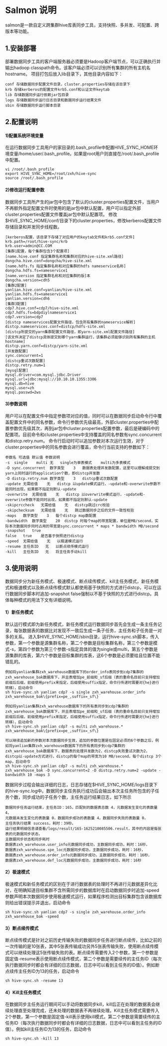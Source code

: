 
# Salmon 说明
salmon是一款自定义跨集群hive库表同步工具，支持快照、多并发、可配置、跨版本等功能。

## 1.安装部署
部署数据同步工具的客户端服务器必须要是Hadoop客户端节点，可以正确执行并输出hadoop classpath命令。该客户端必须可以识别所有集群的所有主机名hostname。
项目打包后放入lib目录下，其他目录内容如下：

    conf 存储数据同步配置文件目录，cluster.properties存储在该目录下
    krb 存储kerberos的配置文件krb5.conf和认证文件keytab
    lib 存储数据同步运行依赖jar包目录
    logs 存储数据同步运行日志目录和数据同步运行结果文件
    sbin 存储数据同步运行脚本目录

## 2.配置说明
#### 1)配置系统环境变量
在运行数据同步工具用户的家目录的.bash_profile中配置HIVE_SYNC_HOME环境变量/home/user/.bash_profile。如果是root用户则直接在/root/.bash_profile中配置。

    vi /root/.bash_profile
    export HIVE_SYNC_HOME=/root/zxh/hive-sync
    source /root/.bash_profile

#### 2)修改运行配置参数
数据同步工具所产生的jar包中包含了默认的cluster.properties配置文件，当用户不再额外指定配置文件时使用的是jar包中默认配置，用户可以指定外部cluster.properties配置文件覆盖jar包中默认配置项。
修改$HIVE_SYNC_HOME/conf/目录下的cluster.properties，修改kerberos配置文件存储目录和并发同步线程数。
    
    [kerberos配置，该目录下存储了对应用户的keytab文件和krb5.conf文件]
    krb.path=/root/hive-sync/krb
    krb.user=admin@CC.COM
    [集群1配置，每个集群包含3个配置项]
    [name.hive.conf 指定集群名称和集群对应的hive-site.xml路径]
    dongcha.hive.conf=dongcha/hive-site.xml
    [name.hdfs.fs 指定集群名称和对应集群的hdfs nameservice名称]
    dongcha.hdfs.fs=nameservice1
    [name.version 指定集群名称和对应集群的版]本
    dongcha.version=cdh5
    [集群2配置]
    yanlian.hive.conf=yanlian/hive-site.xml
    yanlian.hdfs.fs=nameservice1
    yanlian.version=cdh6
    [集群3配置]
    cdp7.hive.conf=cdp7/hive-site.xml
    cdp7.hdfs.fs=bdpdiylnameservice1
    cdp7.version=cdp7
    [distcp nameservices配置文件路径，包含所有集群的nameservice解析]
    distcp.nameservices.conf=distcp/hdfs-site.xml
    [distcp所提交的yarn集群配置文件路径，即yarn-site.xml配置文件路径]
    [该文件决定了distcp具体提交到哪个yarn集群运行，该集群必须能够识别所有集群的主机hostname]
    distcp.yarn.conf=distcp/yarn-site.xml
    [并发数配置]
    sync.concurrent=1
    [distcp重试次数配置]
    distcp.retry.num=1
    [mysql配置]
    mysql.driver=com.mysql.jdbc.Driver
    mysql.url=jdbc:mysql://10.10.10.1355:3306
    mysql.db=hive
    mysql.user=zh
    mysql.passwd=2ws


#### 3)参数说明
用户可以在配置文件中指定参数项对应的值，同时可以在数据同步启动命令行中覆盖配置文件中的同名参数，命令行参数优先级最高，外部cluster.properties中配置参数优先级其次，再到jar包中cluster.properties配置参数，最后是硬编码中的配置项。目前命令和cluster.properties中支持覆盖的同名参数有sync.concurrent和distcp.retry.num。
命令行启动时可以追加参数对本次运行生效，对于cluster.properties中的同名参数会进行覆盖，命令行当前支持的参数如下：
    
    参数名	可选值	默认值	参数说明
    -s	single    multi	无	single为单表模式    multi为多表模式
    -D sync.concurrent	数字类型	3	数据表处理并发数配置，这里可以理解成提交到yarn上同时运行的application个数，即distcp并发数
    -D distcp.retry.num	数字类型	3	distcp重试次数配置
    -update	无需给值	无	distcp 以update模式运行，-update和-overwrite参数不能同时出现，如果都不指定则默认-update
    -overwrite	无需给值	无	distcp 以overwrite模式运行，-update和-overwrite参数不能同时出现，如果都不指定则默认-update
    -skipcrccheck	无需给值	无	distcp跳过crc校验
    -skipchecksum	无需给值	无	跳过数据同步之后的文件一致性校验
    -maps	数字类型	3	每个distcp map数配置
    -bandwidth	数字类型	20	distcp 时每个map的带宽配置，单位是MB/second，实际本次数据同步同时占用的带宽是sync.concurrent * maps * bandwidth MB/second
    -snapshot	true
    false	true	是否基于快照进行distcp
    -speed	无需给值	无	以极速模式运行
    -resume	主任务ID	无	以断点续传模式运行
    -kill	主任务ID	无	将主任务手动kill

## 3.使用说明

数据同步分为新任务模式、极速模式、断点续传模式、kill主任务模式，新任务模式和极速模式以及断点续传模式默认都使用基于快照的方式进行distcp，可以在运行数据同步脚本时追加-snapshot false强制以不基于快照的方式进行distcp。具体每种模式的用法下文有详细说明。
#### 1）新任务模式
默认运行模式即为新任务模式，新任务模式运行数据同步首先会生成一条主任务记录，每张数据表的数据比对发现不一致后生成一条子任务，主任务和子任务是一对多的关系。
进入$HIVE_SYNC_HOME/sbin目录，运行hive-sync.sh脚本，传入参数，第一个参数是源集群名称，第二个参数是目标集群名称，第三个参数是模式-s，第四个参数为第三个参数-s指定具体的值为single或multi，第五个参数是源集群的库表，第六个参数是目标集群的库表，这6个参数是必须要给且位置不能错乱的。
    
    例如将yanlian集群zxh_warehouse数据库下的order_info表同步到cdp7集群的zxh_warehouse_bak数据库下，并且表增加pe_前缀和_sf后缀（表的重命名目前只支持增加前缀后后缀，前缀使用prefix来指定，后缀使用suffix指定，命令行传递时需要对{he}进行转移），启动命令
    sh hive-sync.sh yanlian cdp7 -s single zxh_warehouse.order_info zxh_warehouse_bak\{prefix=pe_,suffix=_sf\}
	
	例如将yanlian集群zxh_warehouse数据库下的所有表同步到cdp7集群的zxh_warehouse_bak数据库下，并且表增加pe_前缀和_sf后缀（表的重命名目前只支持增加前缀后后缀，前缀使用prefix来指定，后缀使用suffix指定，命令行传递时需要对{he}进行转移），启动命令
    sh hive-sync.sh yanlian cdp7 -s multi zxh_warehouse.* zxh_warehouse_bak\{prefix=pe_,suffix=_sf\}
	
	可以继续追加新的参数对本次数据同步生效，追加的参数位置是在固定必须的6个参数之后，例如将yanlian集群zxh_warehouse数据库下的所有表同步到cdp7集群的zxh_warehouse_bak数据库下，数据表的处理并发数为2，distcp失败重试次数为2，distcp以-update方式进行，distcp的每个map的带宽为10 MB/second，每个distcp 3个map，启动命令
    sh hive-sync.sh yanlian cdp7 -s multi zxh_warehouse.* zxh_warehouse_bak -D sync.concurrent=2 -D distcp.retry.num=2 -update -bandwidth 10 -maps 3
数据同步过程会输出详细的日志，日志存储在$HIVE_SYNC_HOME/logs目录下的hive-sync.log中。数据同步主任务执行成功后会输出本次主任务所包含的子任务个数，同步成功的子任务个数，主任务运行结果日志，如下所示
    
    数据同步任务运行结束，主任务ID：165，匹配到的数据表总数 4，元数据发生变化的表数量 4，
    元数据未发生变化的表数量 0，数据同步成功的表数量 4，数据同步失败的表数量 0，
    主任务执行结果 success，耗时：39秒。
    运行结果明细信息请查看/logs/result/165-1625210085506.result，其中的内容是每张表的元数据同步状态，
    主数据同步状态和同步耗时
    数据表zxh_warehouse.user_info元数据同步成功，主数据同步成功，耗时：16秒，
    数据表zxh_warehouse.spe_loc元数据同步成功，主数据同步成功，耗时：16秒，
    数据表zxh_warehouse.order_info元数据同步成功，主数据同步成功，耗时：16秒，
    数据表zxh_warehouse.def_loc元数据同步成功，主数据同步成功，耗时：16秒
#### 2）极速模式
极速模式和新任务模式的区别在于进行数据表的处理时不再进行元数据差异化比对，在明确知道目标集群不含所需同步的数据库时在启动数据同步时追加-speed参数声明本次数据同步使用极速模式运行，如果程序检测出目标集群包含该数据库则给出错误提示并退出，启动命令
    
    sh hive-sync.sh yanlian cdp7 -s single zxh_warehouse.order_info zxh_warehouse_bak -speed
#### 3）断点续传模式
断点续传模式是针对之前历史传输失败的数据同步任务进行断点续传，比如之前的一次传输的是10张表，其中5张表传输成功另外5张表传输失败，使用断点续传模式可以继续处理这5张传输失败的表。断点续传需要传入2个参数，第一个参数是固定值-resume表示使用断点续传模式，第二个参数是需要续传的主任务ID（每次执行数据同步时都会有详细的日志数据，日志中可以看到主任务的ID值）。例如断点续传主任务ID为13的任务，启动命令
    
    sh hive-sync.sh -resume 13
#### 4）Kill主任务模式
在数据同步主任务运行期间可以手动将数据同步kill，kill后正在处理的数据表会继续处理直至处理完成，还未处理的数据表不再继续处理。Kill主任务模式需要传入2个参数，第一个参数是固定值-kill表示使用kill模式，第二个参数是需要续传的主任务ID（每次执行数据同步时都会有详细的日志数据，日志中可以看到主任务的ID值）。例如kill主任务ID为13的任务，启动命令
    
    sh hive-sync.sh -kill 13

